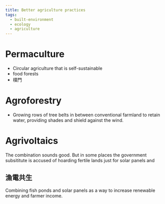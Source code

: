 ```yaml
---
title: Better agriculture practices
tags:
  - built-environment
  - ecology
  - agriculture
---
```

# Permaculture
- Circular agriculture that is self-sustainable
- food forests
- 樸門

# Agroforestry
- Growing rows of tree belts in between conventional farmland to retain water, providing shades and shield against the wind.

# Agrivoltaics
The combination sounds good. But in some places the government subsititute is accused of hoarding fertile lands just for solar panels and 
## 漁電共生
  Combining fish ponds and solar panels as a way to increase renewable energy and farmer income.